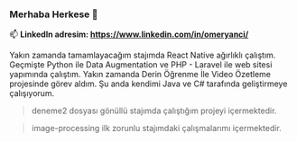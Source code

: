 ### Merhaba Herkese 👋
📫 **Linkedln adresim: https://www.linkedin.com/in/omeryanci/**

Yakın zamanda tamamlayacağım stajımda React Native ağırlıklı çalıştım. Geçmişte Python ile Data Augmentation ve PHP - Laravel ile web sitesi yapımında çalıştım. Yakın zamanda Derin Öğrenme İle Video Özetleme projesinde görev aldım. Şu anda kendimi Java ve C# tarafında geliştirmeye çalışıyorum.

> deneme2 dosyası gönüllü stajımda çalıştığım projeyi içermektedir.

> image-processing ilk zorunlu stajımdaki çalışmalarımı içermektedir.
<!--
**yancomer/yancomer** is a ✨ _special_ ✨ repository because its `README.md` (this file) appears on your GitHub profile.

-->
